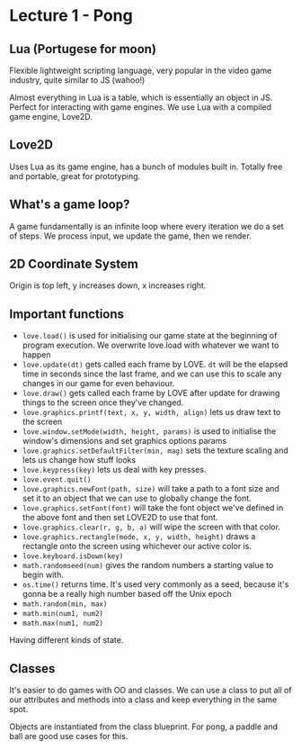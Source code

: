 # Lecture 1 - Pong

## Lua (Portugese for moon)

Flexible lightweight scripting language, very popular in the video game industry, quite similar to JS (wahoo!)

Almost everything in Lua is a table, which is essentially an object in JS. Perfect for interacting with game engines. We use Lua with a compiled game engine, Love2D.

## Love2D

Uses Lua as its game engine, has a bunch of modules built in. Totally free and portable, great for prototyping.

## What's a game loop?

A game fundamentally is an infinite loop where every iteration we do a set of steps. We process input, we update the game, then we render.

## 2D Coordinate System

Origin is top left, y increases down, x increases right.

## Important functions

- `love.load()` is used for initialising our game state at the beginning of program execution. We overwrite love.load with whatever we want to happen
- `love.update(dt)` gets called each frame by LOVE. `dt` will be the elapsed time in seconds since the last frame, and we can use this to scale any changes in our game for even behaviour.
- `love.draw()` gets called each frame by LOVE after update for drawing things to the screen once they've changed.
- `love.graphics.printf(text, x, y, width, align)` lets us draw text to the screen
- `love.window.setMode(width, height, params)` is used to initialise the window's dimensions and set graphics options params
- `love.graphics.setDefaultFilter(min, mag)` sets the texture scaling and lets us change how stuff looks
- `love.keypress(key)` lets us deal with key presses.
- `love.event.quit()`
- `love.graphics.newFont(path, size)` will take a path to a font size and set it to an object that we can use to globally change the font.
- `love.graphics.setFont(font)` will take the font object we've defined in the above font and then set LOVE2D to use that font.
- `love.graphics.clear(r, g, b, a)` will wipe the screen with that color.
- `love.graphics.rectangle(mode, x, y, width, height)` draws a rectangle onto the screen using whichever our active color is.
- `love.keyboard.isDown(key)`
- `math.randomseed(num)` gives the random numbers a starting value to begin with. 
- `os.time()` returns time. It's used very commonly as a seed, because it's gonna be a really high number based off the Unix epoch
- `math.random(min, max)`
- `math.min(num1, num2)`
- `math.max(num1, num2)`

Having different kinds of state.

## Classes

It's easier to do games with OO and classes. We can use a class to put all of our attributes and methods into a class and keep everything in the same spot.

Objects are instantiated from the class blueprint.
For pong, a paddle and ball are good use cases for this.